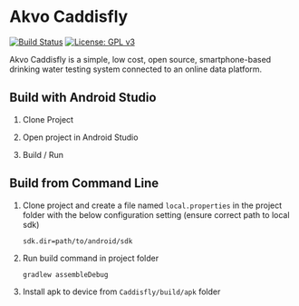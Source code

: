 Akvo Caddisfly
==============

[![Build Status](https://travis-ci.org/akvo/akvo-caddisfly.svg?branch=develop)](https://travis-ci.org/akvo/akvo-caddisfly) [![License: GPL v3](https://img.shields.io/badge/License-GPL%20v3-blue.svg)](http://www.gnu.org/licenses/gpl-3.0)

Akvo Caddisfly is a simple, low cost, open source, smartphone-based drinking water testing system connected to an online data platform.


Build with Android Studio
-------------------------

1. Clone Project

2. Open project in Android Studio

3. Build / Run


Build from Command Line
-----------------------

1. Clone project and create a file named `local.properties` in the project folder with
   the below configuration setting (ensure correct path to local sdk)

    ```
    sdk.dir=path/to/android/sdk
    ```

2. Run build command in project folder

    ```
    gradlew assembleDebug
    ```

3. Install apk to device from `Caddisfly/build/apk` folder



